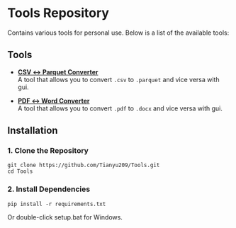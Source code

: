 # Tools Repository

Contains various tools for personal use. Below is a list of the available tools:

## Tools

- **[CSV ↔ Parquet Converter](./csv2parquet/README.md)**  
  A tool that allows you to convert `.csv` to `.parquet` and vice versa with gui.

- **[PDF ↔ Word Converter](./pdf2word/README.md)**  
  A tool that allows you to convert `.pdf` to `.docx` and vice versa with gui.

## Installation

### 1️. Clone the Repository

    git clone https://github.com/Tianyu209/Tools.git
    cd Tools

### 2. Install Dependencies
    pip install -r requirements.txt
Or double-click setup.bat for Windows.


